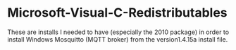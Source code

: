 # Microsoft-Visual-C-Redistributables

These are installs I needed to have (especially the 2010 package) in order to install Windows Mosquitto (MQTT broker) from the version1.4.15a install file.
